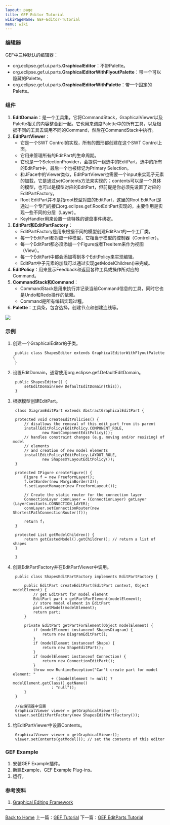 ```yaml
---
layout: page
title: GEF Editor Tutorial
wikiPageName: GEF-Editor-Tutorial
menu: wiki
---
```


### 编辑器

GEF中三种默认的编辑器：

* org.eclipse.gef.ui.parts.**GraphicalEditor**：不带Palette。
* org.eclipse.gef.ui.parts.**GraphicalEditorWithFlyoutPalette**：带一个可以隐藏的Palette。
* org.eclipse.gef.ui.parts.**GraphicalEditorWithPalette**：带一个固定的Palette。

### 组件

1. **EditDomain**：是一个工具集，它将CommandStack，GraphicalViewer以及Palette相关的内容整合到一起。它也用来调度Palette中的所有工具，以及根据不同的工具去调用不同的Command，然后在CommandStack中执行。
2. **EditPartViewer**：
	* 它是一个SWT Control的实现，所有的图形都创建在这个SWT Control上面。
	* 它用来管理所有的EditPart的生命周期。
	* 它也是一个SelectionProvider，会提供一组选中的EditPart，选中的所有的EditPart中，最后一个也被标记为Primary Selection。
	* 和JFace中的Viewer类似，EditPartViewer也需要一个input来实现子元素的加载，它是通过setContents方法来实现的；contents可以是一个具体的模型，也可以是模型对应的EditPart，但前提是你必须先设置了对应的EditPartFactory。
	* Root EditPart并不是指root模型对应的EditPart，这里的Root EditPart是通过一个专门的接口org.eclipse.gef.RootEditPart实现的，主要作用是实现一些不同的分层（Layer）。
	* KeyHandler用来设置一些特殊的键盘事件绑定。
3. **EditPart和EditPartFactory**：
	* EditPartFactory是用来根据不同的模型创建EditPart的一个工厂类。
	* 每一个EditPart都对应一种模型，它相当于模型的控制器（Controller）。
	* 每一个EditPart都必须添加一个Figure或者TreeItem来作为视图（View）。
	* 每一个EditPart中都会添加零到多个EditPolicy来实现编辑。
	* EditPart中子元素的加载可以通过实现getModelChildren()来完成。
4. **EditPolicy**：用来显示Feedback和返回各种工具或操作所对应的Command。
4. **CommandStack和Command**：
	* CommandStack是用来执行并记录当前Command信息的工具，同时它也是Undo和Redo操作的依赖。
	* Command是所有编辑实现过程。
5. **Palette**：工具条，包含选择，创建节点和创建连线等。

![]({{site.baseurl}}/eclipse.tutorial/wiki/images/gef_palette.gif)


### 示例

1. 创建一个GraphicalEditor的子类。

		public class ShapesEditor extends GraphicalEditorWithFlyoutPalette {
		｝	
	    
2. 设置EditDomain，通常使用org.eclipse.gef.DefaultEditDomain。

		public ShapesEditor() {
    		setEditDomain(new DefaultEditDomain(this));
    	}

3. 根据模型创建EditPart。

		class DiagramEditPart extends AbstractGraphicalEditPart {

		protected void createEditPolicies() {
			// disallows the removal of this edit part from its parent
			installEditPolicy(EditPolicy.COMPONENT_ROLE,
					new RootComponentEditPolicy());
			// handles constraint changes (e.g. moving and/or resizing) of model
			// elements
			// and creation of new model elements
			installEditPolicy(EditPolicy.LAYOUT_ROLE,
					new ShapesXYLayoutEditPolicy());
		}

		protected IFigure createFigure() {
			Figure f = new FreeformLayer();
			f.setBorder(new MarginBorder(3));
			f.setLayoutManager(new FreeformLayout());

			// Create the static router for the connection layer
			ConnectionLayer connLayer = (ConnectionLayer) getLayer	(LayerConstants.CONNECTION_LAYER);
			connLayer.setConnectionRouter(new ShortestPathConnectionRouter(f));

			return f;
		}

		protected List getModelChildren() {
			return getCastedModel().getChildren(); // return a list of shapes
		}

		}

4. 创建EditPartFactory并在EditPartViewer中调用。

		public class ShapesEditPartFactory implements EditPartFactory {

			public EditPart createEditPart(EditPart context, Object modelElement) {
				// get EditPart for model element
				EditPart part = getPartForElement(modelElement);
				// store model element in EditPart
				part.setModel(modelElement);
				return part;
			}

			private EditPart getPartForElement(Object modelElement) {
				if (modelElement instanceof ShapesDiagram) {
					return new DiagramEditPart();
				}
				if (modelElement instanceof Shape) {
					return new ShapeEditPart();
				}
				if (modelElement instanceof Connection) {
					return new ConnectionEditPart();
				}
				throw new RuntimeException("Can't create part for model element: "
						+ ((modelElement != null) ? modelElement.getClass().getName()
						: "null"));
			}
		}

		//在编辑器中设置
		GraphicalViewer viewer = getGraphicalViewer();
		viewer.setEditPartFactory(new ShapesEditPartFactory());

5. 给EditPartViewer中设置Contents。

		GraphicalViewer viewer = getGraphicalViewer();
		viewer.setContents(getModel()); // set the contents of this editor
    	
### GEF Example

1. 安装GEF Example插件。
2. 新建Example，GEF Example Plug-ins。
3. 运行。

### 参考资料
1. [Graphical Editing Framework](http://www.eclipse.org/gef/)

***
[Back to Home]({{site.baseurl}}/eclipse.tutorial/wiki/) 上一篇：[GEF Tutorial](http://ecsoya.github.io/eclipse.tutorial/wiki/GEF-Tutorial) 下一篇：[GEF EditParts Tutorial](http://ecsoya.github.io/eclipse.tutorial/wiki/GEF-EditParts-Tutorial)